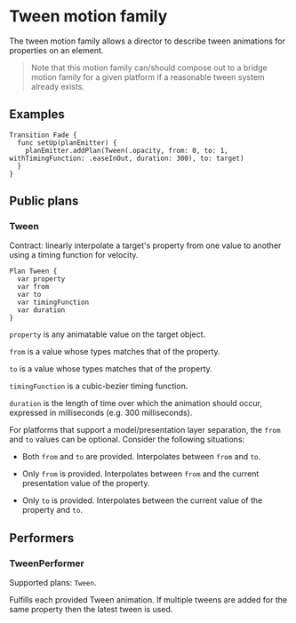 # Tween motion family

The tween motion family allows a director to describe tween animations for properties on an element.

> Note that this motion family can/should compose out to a bridge motion family for a given platform if a reasonable tween system already exists.

## Examples

```
Transition Fade {
  func setUp(planEmitter) {
    planEmitter.addPlan(Tween(.opacity, from: 0, to: 1, withTimingFunction: .easeInOut, duration: 300), to: target)
  }
}
```

## Public plans

### Tween

Contract: linearly interpolate a target's property from one value to another using a timing function for velocity.

```
Plan Tween {
  var property
  var from
  var to
  var timingFunction
  var duration
}
```

`property` is any animatable value on the target object.

`from` is a value whose types matches that of the property.

`to` is a value whose types matches that of the property.

`timingFunction` is a cubic-bezier timing function.

`duration` is the length of time over which the animation should occur, expressed in milliseconds (e.g. 300 milliseconds).

For platforms that support a model/presentation layer separation, the `from` and `to` values can be optional. Consider the following situations:

* Both `from` and `to` are provided. Interpolates between `from` and `to`.

* Only `from` is provided. Interpolates between `from` and the current presentation value of the property.

* Only `to` is provided. Interpolates between the current value of the property and `to`.


## Performers

### TweenPerformer

Supported plans: `Tween`.

Fulfills each provided Tween animation. If multiple tweens are added for the same property then the latest tween is used.

